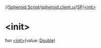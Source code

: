 //[Spheroid Script](../../index.md)/[spheroid.client.ui](../index.md)/[SP](index.md)/[&lt;init&gt;](-init-.md)



# &lt;init&gt;  
 
fun [&lt;init&gt;](-init-.md)(value: [Double](../../spheroid/-double/index.md))  



